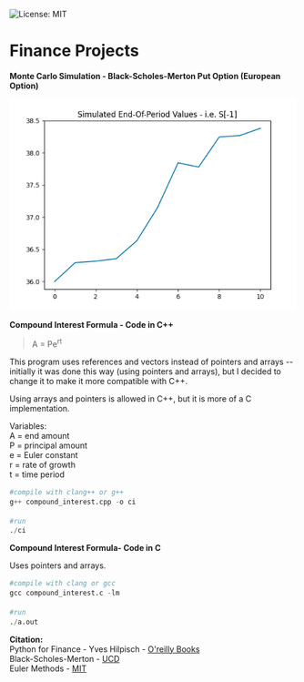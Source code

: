![License: MIT](https://img.shields.io/badge/License-MIT-blue.svg) 

# Finance Projects    

**Monte Carlo Simulation - Black-Scholes-Merton Put Option (European Option)**        

![image](MonteCarlo/monte_carlo_plot.png)  


**Compound Interest Formula - Code in C++**    

> A = Pe<sup>rt</sup>  

This program uses references and vectors instead of pointers and arrays --
initially it was done this way (using pointers and arrays), but I decided to change it to make it more
compatible with C++.  

Using arrays and pointers is allowed in C++, but it is more of
a C implementation.  

Variables:     
A = end amount    
P = principal amount    
e = Euler constant   
r = rate of growth   
t = time period    

```python
#compile with clang++ or g++
g++ compound_interest.cpp -o ci

#run 
./ci 
```  

**Compound Interest Formula- Code in C**    

Uses pointers and arrays.  

```python 
#compile with clang or gcc
gcc compound_interest.c -lm 

#run 
./a.out
```

**Citation:**   
Python for Finance - Yves Hilpisch - [O'reilly Books]( https://learning.oreilly.com/library/view/python-for-finance/9781491945360/)  
Black-Scholes-Merton - [UCD](https://maths.ucd.ie/courses/mst3024/section4-3.pdf)  
Euler Methods - [MIT](https://web.mit.edu/10.001/Web/Course_Notes/Differential_Equations_Notes/node3.html)  
